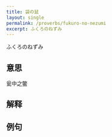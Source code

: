 ```yaml
---
title: 袋の鼠
layout: single
permalink: /proverbs/fukuro-no-nezumi
excerpt: ふくろのねずみ
---
```


ふくろのねずみ

## 意思

瓮中之鳖

## 解释

## 例句

